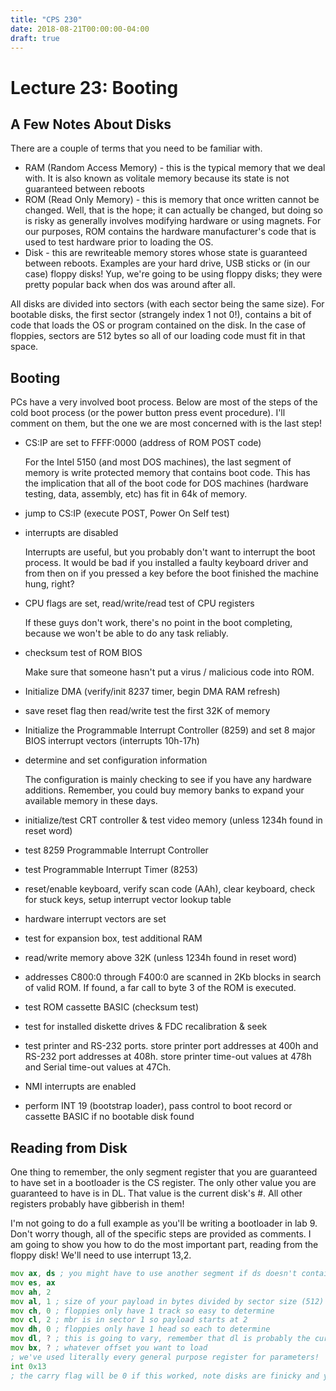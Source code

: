 ```yaml
---
title: "CPS 230"
date: 2018-08-21T00:00:00-04:00
draft: true
---
```


# Lecture 23: Booting

## A Few Notes About Disks

There are a couple of terms that you need to be familiar with.

* RAM (Random Access Memory) - this is the typical memory that we deal with.  It is also known as volitale memory because its state is not guaranteed between reboots
* ROM (Read Only Memory) - this is memory that once written cannot be changed.  Well, that is the hope; it can actually be changed, but doing so is risky as generally involves modifying hardware or using magnets. For our purposes, ROM contains the hardware manufacturer's code that is used to test hardware prior to loading the OS.
* Disk - this are rewriteable memory stores whose state is guaranteed between reboots.  Examples are your hard drive, USB sticks or (in our case) floppy disks!  Yup, we're going to be using floppy disks; they were pretty popular back when dos was around after all.

All disks are divided into sectors (with each sector being the same size).  For bootable disks, the first sector (strangely index 1 not 0!), contains a bit of code that loads the OS or program contained on the disk.  In the case of floppies, sectors are 512 bytes so all of our loading code must fit in that space.

## Booting

PCs have a very involved boot process.  Below are most of the steps of the cold boot process (or the power button press event procedure).  I'll comment on them, but the one we are most concerned with is the last step!

* CS:IP are set to FFFF:0000 (address of ROM POST code)
	
	For the Intel 5150 (and most DOS machines), the last segment of memory is write protected memory that contains boot code.  This has the implication that all of the boot code for DOS machines (hardware testing, data, assembly, etc) has fit in 64k of memory.

* jump to CS:IP  (execute POST, Power On Self test)
* interrupts are disabled

	Interrupts are useful, but you probably don't want to interrupt the boot process.  It would be bad if you installed a faulty keyboard driver and from then on if you pressed a key before the boot finished the machine hung, right?

* CPU flags are set, read/write/read test of CPU registers

	If these guys don't work, there's no point in the boot completing, because we won't be able to do any task reliably.

* checksum test of ROM BIOS

	Make sure that someone hasn't put a virus / malicious code into ROM.

* Initialize DMA (verify/init 8237 timer, begin DMA RAM refresh)
* save reset flag then read/write test the first 32K of memory
* Initialize the Programmable Interrupt Controller (8259) and set 8 major BIOS interrupt vectors (interrupts 10h-17h)
* determine and set configuration information

	The configuration is mainly checking to see if you have any hardware additions.  Remember, you could buy memory banks to expand your available memory in these days.

* initialize/test CRT controller & test video memory (unless 1234h found in reset word)
* test 8259 Programmable Interrupt Controller
* test Programmable Interrupt Timer (8253)
* reset/enable keyboard, verify scan code (AAh), clear keyboard, check for stuck keys, setup interrupt vector lookup table
* hardware interrupt vectors are set
* test for expansion box, test additional RAM
* read/write memory above 32K (unless 1234h found in reset word)
* addresses C800:0 through F400:0 are scanned in 2Kb blocks in search of valid ROM.	If found, a far call to byte 3 of the ROM is executed.
* test ROM cassette BASIC (checksum test)
* test for installed diskette drives & FDC recalibration & seek
* test printer and RS-232 ports.  store printer port addresses at 400h and RS-232 port addresses at 408h.  store printer time-out values at 478h and Serial time-out values at 47Ch.
* NMI interrupts are enabled
* perform INT 19 (bootstrap loader), pass control to boot record or cassette BASIC if no bootable disk found

## Reading from Disk

One thing to remember, the only segment register that you are guaranteed to have set in a bootloader is the CS register.  The only other value you are guaranteed to have is in DL.  That value is the current disk's #.  All other registers probably have gibberish in them!

I'm not going to do a full example as you'll be writing a bootloader in lab 9.  Don't worry though, all of the specific steps are provided as comments.  I am going to show you how to do the most important part, reading from the floppy disk!  We'll need to use interrupt 13,2.

``` asm
mov ax, ds ; you might have to use another segment if ds doesn't contain the address you need
mov es, ax
mov ah, 2
mov al, 1 ; size of your payload in bytes divided by sector size (512)
mov ch, 0 ; floppies only have 1 track so easy to determine
mov cl, 2 ; mbr is in sector 1 so payload starts at 2
mov dh, 0 ; floppies only have 1 head so each to determine
mov dl, ? ; this is going to vary, remember that dl is probably the current disk, check the helppc reference if you need a different disk
mov bx, ? ; whatever offset you want to load
; we've used literally every general purpose register for parameters!
int 0x13
; the carry flag will be 0 if this worked, note disks are finicky and you may have to execute this a couple of times before it works
```